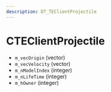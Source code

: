 ```yaml
---
description: DT_TEClientProjectile
---
```


# CTEClientProjectile


* `m_vecOrigin` (vector)
* `m_vecVelocity` (vector)
* `m_nModelIndex` (integer)
* `m_nLifeTime` (integer)
* `m_hOwner` (integer)